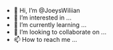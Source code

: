 - 👋 Hi, I’m @JoeysWiliian
- 👀 I’m interested in ...
- 🌱 I’m currently learning ...
- 💞️ I’m looking to collaborate on ...
- 📫 How to reach me ...

<!---
JoeysWiliian/JoeysWiliian is a ✨ special ✨ repository because its `README.md` (this file) appears on your GitHub profile.
You can click the Preview link to take a look at your changes.
--->
